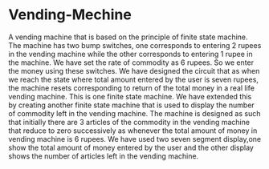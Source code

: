 # Vending-Mechine
A vending machine that is based on the principle of finite state machine. The machine has two bump switches, one corresponds to entering 2 rupees in the vending machine while the other corresponds to entering 1 rupee in the machine. We have set the rate of commodity as 6 rupees. So we enter the money using these switches. We have designed the circuit that as when we reach the state where total amount entered by the user is seven rupees, the machine resets corresponding to return of the total money in a real life vending machine. This is one finite state machine. We have extended this by creating another finite state machine that is used to display the number of commodity left in the vending machine. The machine is designed as such that initially there are 3 articles of the commodity  in the vending machine that reduce to zero successively as whenever the total amount of money in vending machine is 6 rupees.  We have used two seven segment display,one show the total amount of money entered by the user and the other display shows the number of articles left in the vending machine.
